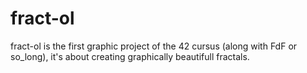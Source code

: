 # fract-ol
fract-ol is the first graphic project of the 42 cursus (along with FdF or so_long), it's about creating graphically beautifull fractals.
